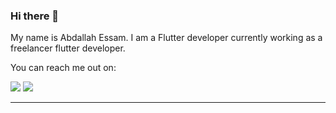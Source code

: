 ### Hi there 👋
My name is Abdallah Essam. I am a Flutter developer currently working as a freelancer flutter developer.

You can reach me out on:

[<img src="https://img.shields.io/badge/linkedin-%230077B5.svg?&style=for-the-badge&logo=linkedin&logoColor=white" />](https://www.linkedin.com/in/abdallah-essam-011061110)
[<img src="https://img.shields.io/badge/-GMAIL-D14836?style=for-the-badge&logo=gmail&logoColor=white" />](mailto:abdallahessam21@gmail.com)
<!--
**Abdallah-Essam-Abdallah/Abdallah-Essam-Abdallah** is a ✨ _special_ ✨ repository because its `README.md` (this file) appears on your GitHub profile.

Here are some ideas to get you started:

- 🔭 I’m currently working on ...
- 🌱 I’m currently learning ...
- 👯 I’m looking to collaborate on ...
- 🤔 I’m looking for help with ...
- 💬 Ask me about ...
- 📫 How to reach me: ...
- 😄 Pronouns: ...
- ⚡ Fun fact: ...
-->
---

